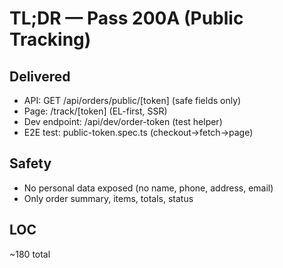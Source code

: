 # TL;DR — Pass 200A (Public Tracking)

## Delivered
- API: GET /api/orders/public/[token] (safe fields only)
- Page: /track/[token] (EL-first, SSR)
- Dev endpoint: /api/dev/order-token (test helper)
- E2E test: public-token.spec.ts (checkout→fetch→page)

## Safety
- No personal data exposed (no name, phone, address, email)
- Only order summary, items, totals, status

## LOC
~180 total
